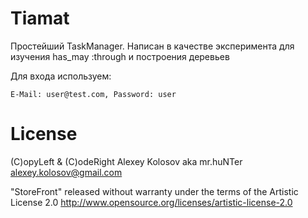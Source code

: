 Tiamat
=============

Простейший TaskManager. Написан в качестве эксперимента для изучения has_may :through и построения деревьев

Для входа используем:

    E-Mail: user@test.com, Password: user


# License

(C)opyLeft & (C)odeRight Alexey Kolosov aka mr.huNTer <alexey.kolosov@gmail.com>

"StoreFront" released without warranty under the terms of the Artistic License 2.0
http://www.opensource.org/licenses/artistic-license-2.0


